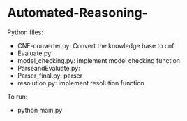 # Automated-Reasoning-

Python files:
- CNF-converter.py: Convert the knowledge base to cnf
- Evaluate.py:
- model_checking.py: implement model checking function
- ParseandEvaluate.py: 
- Parser_final.py: parser 
- resolution.py: implement resolution function

To run:
- python main.py
